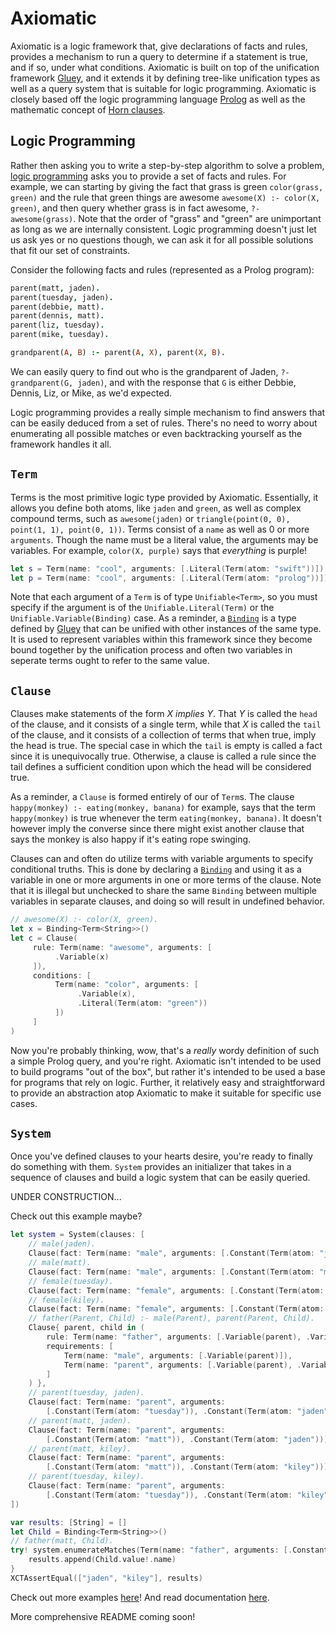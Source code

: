 # Axiomatic

Axiomatic is a logic framework that, give declarations of facts and rules, provides a mechanism to run a query to determine if a statement is true, and if so, under what conditions. Axiomatic is built on top of the unification framework [Gluey](https://github.com/JadenGeller/Gluey), and it extends it by defining tree-like unification types as well as a query system that is suitable for logic programming. Axiomatic is closely based off the logic programming language [Prolog](https://en.wikipedia.org/wiki/Prolog) as well as the mathematic concept of [Horn clauses](https://en.wikipedia.org/wiki/Horn_clause).

## Logic Programming

Rather then asking you to write a step-by-step algorithm to solve a problem, [logic programming](https://en.wikipedia.org/wiki/Logic_programming) asks you to provide a set of facts and rules. For example, we can starting by giving the fact that grass is green `color(grass, green)` and the rule that green things are awesome `awesome(X) :- color(X, green)`, and then query whether grass is in fact awesome, `?- awesome(grass)`. Note that the order of "grass" and "green" are unimportant as long as we are internally consistent. Logic programming doesn't just let us ask yes or no questions though, we can ask it for all possible solutions that fit our set of constraints.

Consider the following facts and rules (represented as a Prolog program):
```prolog
parent(matt, jaden).
parent(tuesday, jaden).
parent(debbie, matt).
parent(dennis, matt).
parent(liz, tuesday).
parent(mike, tuesday).

grandparent(A, B) :- parent(A, X), parent(X, B).
```
We can easily query to find out who is the grandparent of Jaden, `?- grandparent(G, jaden)`, and with the response that `G` is either Debbie, Dennis, Liz, or Mike, as we'd expected.

Logic programming provides a really simple mechanism to find answers that can be easily deduced from a set of rules. There's no need to worry about enumerating all possible matches or even backtracking yourself as the framework handles it all.

## `Term`

Terms is the most primitive logic type provided by Axiomatic. Essentially, it allows you define both atoms, like `jaden` and `green`, as well as complex compound terms, such as `awesome(jaden)` or `triangle(point(0, 0), point(1, 1), point(0, 1))`. Terms consist of a `name` as well as 0 or more `arguments`. Though the name must be a literal value, the arguments may be variables. For example, `color(X, purple)` says that *everything* is purple!

```swift
let s = Term(name: "cool", arguments: [.Literal(Term(atom: "swift"))])  // cool(swift).
let p = Term(name: "cool", arguments: [.Literal(Term(atom: "prolog"))]) // cool(prolog).
```

Note that each argument of a `Term` is of type `Unifiable<Term>`, so you must specify if the argument is of the `Unifiable.Literal(Term)` or the `Unifiable.Variable(Binding)` case. As a reminder, a [`Binding`](https://github.com/jadengeller/gluey#binding) is a type defined by [Gluey](https://github.com/JadenGeller/Gluey) that can be unified with other instances of the same type. It is used to represent variables within this framework since they become bound together by the unification process and often two variables in seperate terms ought to refer to the same value.

## `Clause`

Clauses make statements of the form *X implies Y*. That *Y* is called the `head` of the clause, and it consists of a single term, while that *X* is called the `tail` of the clause, and it consists of a collection of terms that when true, imply the head is true. The special case in which the `tail` is empty is called a fact since it is unequivocally true. Otherwise, a clause is called a rule since the tail defines a sufficient condition upon which the head will be considered true.

As a reminder, a `Clause` is formed entirely of our of `Term`s. The clause `happy(monkey) :- eating(monkey, banana)` for example, says that the term `happy(monkey)` is true whenever the term `eating(monkey, banana)`. It doesn't however imply the converse since there might exist another clause that says the monkey is also happy if it's eating rope swinging.

Clauses can and often do utilize terms with variable arguments to specify conditional truths. This is done by declaring a [`Binding`](https://github.com/jadengeller/gluey#binding) and using it as a variable in one or more arguments in one or more terms of the clause. Note that it is illegal but unchecked to share the same `Binding` between multiple variables in separate clauses, and doing so will result in undefined behavior. 

```swift
// awesome(X) :- color(X, green).
let x = Binding<Term<String>>()
let c = Clause(
     rule: Term(name: "awesome", arguments: [
          .Variable(x)
     ]),
     conditions: [
          Term(name: "color", arguments: [
               .Variable(x),
               .Literal(Term(atom: "green"))
          ])
     ]
)
```

Now you're probably thinking, wow, that's a *really* wordy definition of such a simple Prolog query, and you're right. Axiomatic isn't intended to be used to build programs "out of the box", but rather it's intended to be used a base for programs that rely on logic. Further, it relatively easy and straightforward to provide an abstraction atop Axiomatic to make it suitable for specific use cases.

## `System`

Once you've defined clauses to your hearts desire, you're ready to finally do something with them. `System` provides an initializer that takes in a sequence of clauses and build a logic system that can be easily queried.

UNDER CONSTRUCTION...

Check out this example maybe?

```swift
let system = System(clauses: [
    // male(jaden).
    Clause(fact: Term(name: "male", arguments: [.Constant(Term(atom: "jaden"))])),
    // male(matt).
    Clause(fact: Term(name: "male", arguments: [.Constant(Term(atom: "matt"))])),
    // female(tuesday).
    Clause(fact: Term(name: "female", arguments: [.Constant(Term(atom: "tuesday"))])),
    // female(kiley).
    Clause(fact: Term(name: "female", arguments: [.Constant(Term(atom: "kiley"))])),
    // father(Parent, Child) :- male(Parent), parent(Parent, Child).
    Clause{ parent, child in (
        rule: Term(name: "father", arguments: [.Variable(parent), .Variable(child)]),
        requirements: [
            Term(name: "male", arguments: [.Variable(parent)]),
            Term(name: "parent", arguments: [.Variable(parent), .Variable(child)])
        ]
    ) },
    // parent(tuesday, jaden).
    Clause(fact: Term(name: "parent", arguments:
        [.Constant(Term(atom: "tuesday")), .Constant(Term(atom: "jaden"))])),
    // parent(matt, jaden).
    Clause(fact: Term(name: "parent", arguments:
        [.Constant(Term(atom: "matt")), .Constant(Term(atom: "jaden"))])),
    // parent(matt, kiley).
    Clause(fact: Term(name: "parent", arguments:
        [.Constant(Term(atom: "matt")), .Constant(Term(atom: "kiley"))])),
    // parent(tuesday, kiley).
    Clause(fact: Term(name: "parent", arguments:
        [.Constant(Term(atom: "tuesday")), .Constant(Term(atom: "kiley"))]))
])

var results: [String] = []
let Child = Binding<Term<String>>()
// father(matt, Child).
try! system.enumerateMatches(Term(name: "father", arguments: [.Constant(Term(atom: "matt")), .Variable(Child)])) {
    results.append(Child.value!.name)
}
XCTAssertEqual(["jaden", "kiley"], results)
```

Check out more examples [here](https://github.com/JadenGeller/Axiomatic/blob/master/Axiomatic/AxiomaticTests/SystemTests.swift)! And read documentation [here](http://jadengeller.github.io/Axiomatic/docs/index.html).

More comprehensive README coming soon!
